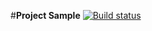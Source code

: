 #**Project Sample**   [![Build status](https://ci.appveyor.com/api/projects/status/242i56epq2ld5q6q?svg=true)](https://ci.appveyor.com/project/NDmitrieva/test-api-ci)